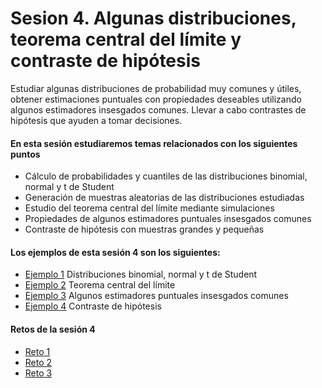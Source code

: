 # Sesion 4. Algunas distribuciones, teorema central del límite y contraste de hipótesis

Estudiar algunas distribuciones de probabilidad muy comunes y útiles, obtener estimaciones puntuales con propiedades deseables utilizando algunos estimadores insesgados comunes. Llevar a cabo contrastes de hipótesis que ayuden a tomar decisiones.

#### En esta sesión estudiaremos temas relacionados con los siguientes puntos

- Cálculo de probabilidades y cuantiles de las distribuciones binomial, normal y t de Student
- Generación de muestras aleatorias de las distribuciones estudiadas
- Estudio del teorema central del límite mediante simulaciones
- Propiedades de algunos estimadores puntuales insesgados comunes
- Contraste de hipótesis con muestras grandes y pequeñas

#### Los ejemplos de esta sesión 4 son los siguientes:

- [Ejemplo 1](https://github.com/jennerfr/Sesion_4/tree/main/Ejemplo_01) Distribuciones binomial, normal y t de Student
- [Ejemplo 2](https://github.com/jennerfr/Sesion_4/tree/main/Ejemplo_02) Teorema central del límite
- [Ejemplo 3](https://github.com/jennerfr/Sesion_4/tree/main/Ejemplo_03) Algunos estimadores puntuales insesgados comunes
- [Ejemplo 4](https://github.com/jennerfr/Sesion_4/tree/main/Ejemplo_04) Contraste de hipótesis

#### Retos de la sesión 4

- [Reto 1](https://github.com/jennerfr/Sesion_4/tree/main/Reto_01) 
- [Reto 2](https://github.com/jennerfr/Sesion_4/tree/main/Reto_02) 
- [Reto 3](https://github.com/jennerfr/Sesion_4/tree/main/Reto_03) 
